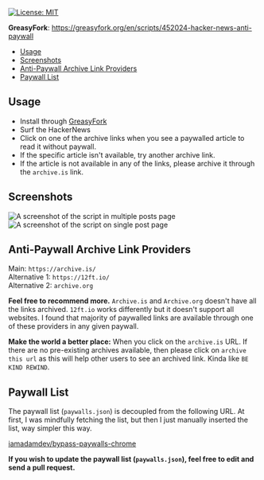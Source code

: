 [![License: MIT](https://img.shields.io/badge/License-MIT-yellow.svg)](https://opensource.org/licenses/MIT)

**GreasyFork**: https://greasyfork.org/en/scripts/452024-hacker-news-anti-paywall

- [Usage](#usage)
- [Screenshots](#screenshots)
- [Anti-Paywall Archive Link Providers](#anti-paywall-archive-link-providers)
- [Paywall List](#paywall-list)

## Usage

- Install through [GreasyFork](https://greasyfork.org/en/scripts/452024-hacker-news-anti-paywall)
- Surf the HackerNews
- Click on one of the archive links when you see a paywalled article to read it without paywall.
- If the specific article isn't available, try another archive link.
- If the article is not available in any of the links, please archive it through the `archive.is` link.

## Screenshots

![A screenshot of the script in multiple posts page](https://i.imgur.com/YFkP8qW.png)
![A screenshot of the script on single post page](https://i.imgur.com/BAJnlAF.png)

## Anti-Paywall Archive Link Providers

Main: `https://archive.is/`  
Alternative 1: `https://12ft.io/`  
Alternative 2: `archive.org`

**Feel free to recommend more.** `Archive.is` and `Archive.org` doesn't have all the links archived. `12ft.io` works differently but it doesn't support all websites. I found that majority of paywalled links are available through one of these providers in any given paywall.

**Make the world a better place:** When you click on the `archive.is` URL. If there are no pre-existing archives available, then please click on `archive this url` as this will help other users to see an archived link. Kinda like `BE KIND REWIND`.

## Paywall List

The paywall list (`paywalls.json`) is decoupled from the following URL. At first, I was mindfully fetching the list, but then I just manually inserted the list, way simpler this way.

[iamadamdev/bypass-paywalls-chrome](https://github.com/iamadamdev/bypass-paywalls-chrome/blob/master/src/js/sites.js)

**If you wish to update the paywall list (`paywalls.json`), feel free to edit and send a pull request.**
